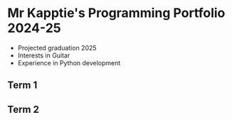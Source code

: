 # Mr Kapptie's Programming Portfolio 2024-25
* Projected graduation 2025
* Interests in Guitar
* Experience in Python development

## Term 1

## Term 2
